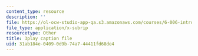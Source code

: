 ```yaml
---
content_type: resource
description: ''
file: https://ol-ocw-studio-app-qa.s3.amazonaws.com/courses/6-006-introduction-to-algorithms-fall-2011/31ab184e04090d9b74a744411fd68de4_OQ5jsbhAv_M.srt
file_type: application/x-subrip
resourcetype: Other
title: 3play caption file
uid: 31ab184e-0409-0d9b-74a7-44411fd68de4
---
```

